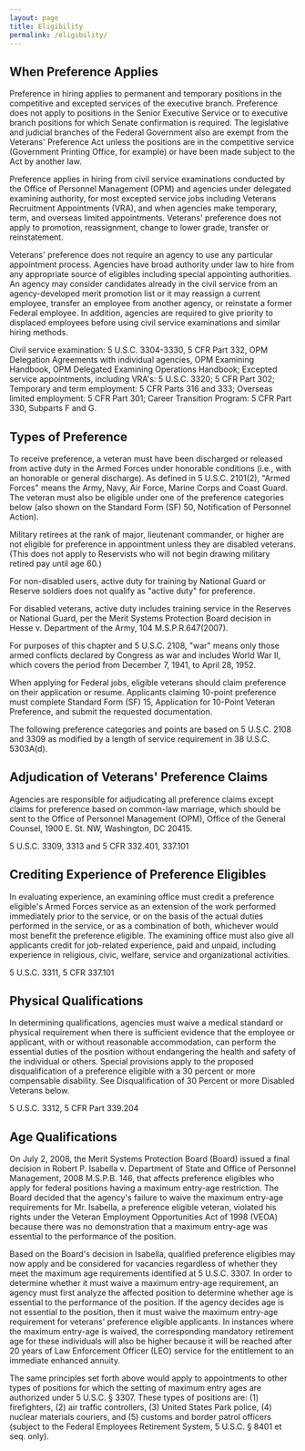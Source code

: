 ```yaml
---
layout: page
title: Eligibility
permalink: /eligibility/
---
```


## When Preference Applies

Preference in hiring applies to permanent and temporary positions in the competitive and excepted services of the executive branch. Preference does not apply to positions in the Senior Executive Service or to executive branch positions for which Senate confirmation is required. The legislative and judicial branches of the Federal Government also are exempt from the Veterans' Preference Act unless the positions are in the competitive service (Government Printing Office, for example) or have been made subject to the Act by another law.

Preference applies in hiring from civil service examinations conducted by the Office of Personnel Management (OPM) and agencies under delegated examining authority, for most excepted service jobs including Veterans Recruitment Appointments (VRA), and when agencies make temporary, term, and overseas limited appointments. Veterans' preference does not apply to promotion, reassignment, change to lower grade, transfer or reinstatement.

Veterans' preference does not require an agency to use any particular appointment process. Agencies have broad authority under law to hire from any appropriate source of eligibles including special appointing authorities. An agency may consider candidates already in the civil service from an agency-developed merit promotion list or it may reassign a current employee, transfer an employee from another agency, or reinstate a former Federal employee. In addition, agencies are required to give priority to displaced employees before using civil service examinations and similar hiring methods.

Civil service examination: 5 U.S.C. 3304-3330, 5 CFR Part 332, OPM Delegation Agreements with individual agencies, OPM Examining Handbook, OPM Delegated Examining Operations Handbook; Excepted service appointments, including VRA's: 5 U.S.C. 3320; 5 CFR Part 302; Temporary and term employment: 5 CFR Parts 316 and 333; Overseas limited employment: 5 CFR Part 301; Career Transition Program: 5 CFR Part 330, Subparts F and G.

## Types of Preference

To receive preference, a veteran must have been discharged or released from active duty in the Armed Forces under honorable conditions (i.e., with an honorable or general discharge). As defined in 5 U.S.C. 2101(2), "Armed Forces" means the Army, Navy, Air Force, Marine Corps and Coast Guard. The veteran must also be eligible under one of the preference categories below (also shown on the Standard Form (SF) 50, Notification of Personnel Action).

Military retirees at the rank of major, lieutenant commander, or higher are not eligible for preference in appointment unless they are disabled veterans. (This does not apply to Reservists who will not begin drawing military retired pay until age 60.)

For non-disabled users, active duty for training by National Guard or Reserve soldiers does not qualify as "active duty" for preference.

For disabled veterans, active duty includes training service in the Reserves or National Guard, per the Merit Systems Protection Board decision in Hesse v. Department of the Army, 104 M.S.P.R.647(2007).

For purposes of this chapter and 5 U.S.C. 2108, "war" means only those armed conflicts declared by Congress as war and includes World War II, which covers the period from December 7, 1941, to April 28, 1952.

When applying for Federal jobs, eligible veterans should claim preference on their application or resume. Applicants claiming 10-point preference must complete Standard Form (SF) 15, Application for 10-Point Veteran Preference, and submit the requested documentation.

The following preference categories and points are based on 5 U.S.C. 2108 and 3309 as modified by a length of service requirement in 38 U.S.C. 5303A(d).

## Adjudication of Veterans' Preference Claims

Agencies are responsible for adjudicating all preference claims except claims for preference based on common-law marriage, which should be sent to the Office of Personnel Management (OPM), Office of the General Counsel, 1900 E. St. NW, Washington, DC 20415.

5 U.S.C. 3309, 3313 and 5 CFR 332.401, 337.101

## Crediting Experience of Preference Eligibles

In evaluating experience, an examining office must credit a preference eligible's Armed Forces service as an extension of the work performed immediately prior to the service, or on the basis of the actual duties performed in the service, or as a combination of both, whichever would most benefit the preference eligible. The examining office must also give all applicants credit for job-related experience, paid and unpaid, including experience in religious, civic, welfare, service and organizational activities.

5 U.S.C. 3311, 5 CFR 337.101

## Physical Qualifications

In determining qualifications, agencies must waive a medical standard or physical requirement when there is sufficient evidence that the employee or applicant, with or without reasonable accommodation, can perform the essential duties of the position without endangering the health and safety of the individual or others. Special provisions apply to the proposed disqualification of a preference eligible with a 30 percent or more compensable disability. See Disqualification of 30 Percent or more Disabled Veterans below.

5 U.S.C. 3312, 5 CFR Part 339.204

## Age Qualifications

On July 2, 2008, the Merit Systems Protection Board (Board) issued a final decision in Robert P. Isabella v. Department of State and Office of Personnel Management, 2008 M.S.P.B. 146, that affects preference eligibles who apply for federal positions having a maximum entry-age restriction. The Board decided that the agency's failure to waive the maximum entry-age requirements for Mr. Isabella, a preference eligible veteran, violated his rights under the Veteran Employment Opportunities Act of 1998 (VEOA) because there was no demonstration that a maximum entry-age was essential to the performance of the position.

Based on the Board's decision in Isabella, qualified preference eligibles may now apply and be considered for vacancies regardless of whether they meet the maximum age requirements identified at 5 U.S.C. 3307. In order to determine whether it must waive a maximum entry-age requirement, an agency must first analyze the affected position to determine whether age is essential to the performance of the position. If the agency decides age is not essential to the position, then it must waive the maximum entry-age requirement for veterans' preference eligible applicants. In instances where the maximum entry-age is waived, the corresponding mandatory retirement age for these individuals will also be higher because it will be reached after 20 years of Law Enforcement Officer (LEO) service for the entitlement to an immediate enhanced annuity.

The same principles set forth above would apply to appointments to other types of positions for which the setting of maximum entry ages are authorized under 5 U.S.C. § 3307. These types of positions are: (1) firefighters, (2) air traffic controllers, (3) United States Park police, (4) nuclear materials couriers, and (5) customs and border patrol officers (subject to the Federal Employees Retirement System, 5 U.S.C. § 8401 et seq. only).
